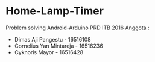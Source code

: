 # Home-Lamp-Timer
Problem solving Android-Arduino PRD ITB 2016
Anggota : 
- Dimas Aji Pangestu - 16516108
- Cornelius Yan Mintareja - 16516236
- Cyknoris Mayor - 16516428
